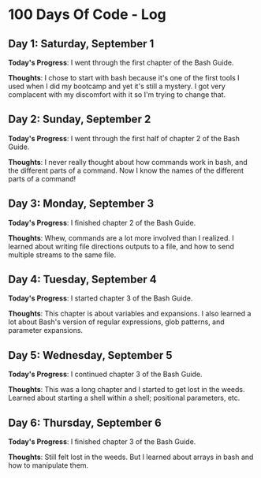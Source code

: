 # 100 Days Of Code - Log

## Day 1: Saturday, September 1

**Today's Progress**: I went through the first chapter of the Bash Guide.

**Thoughts**: I chose to start with bash because it's one of the first tools I used when I did my bootcamp and yet it's still a mystery. I got very complacent with my discomfort with it so I'm trying to change that.

## Day 2: Sunday, September 2

**Today's Progress**: I went through the first half of chapter 2 of the Bash Guide.

**Thoughts**: I never really thought about how commands work in bash, and the different parts of a command. Now I know the names of the different parts of a command!

## Day 3: Monday, September 3

**Today's Progress**: I finished chapter 2 of the Bash Guide.

**Thoughts**: Whew, commands are a lot more involved than I realized. I learned about writing file directions outputs to a file, and how to send multiple streams to the same file.

## Day 4: Tuesday, September 4

**Today's Progress**: I started chapter 3 of the Bash Guide.

**Thoughts**: This chapter is about variables and expansions. I also learned a lot about Bash's version of regular expressions, glob patterns, and parameter expansions.

## Day 5: Wednesday, September 5

**Today's Progress**: I continued chapter 3 of the Bash Guide.

**Thoughts**: This was a long chapter and I started to get lost in the weeds. Learned about starting a shell within a shell; positional parameters, etc.

## Day 6: Thursday, September 6

**Today's Progress**: I finished chapter 3 of the Bash Guide.

**Thoughts**: Still felt lost in the weeds. But I learned about arrays in bash and how to manipulate them.
